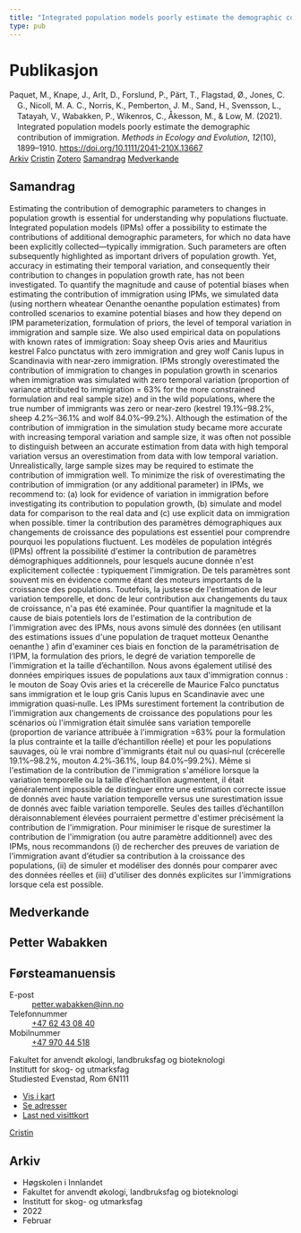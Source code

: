 ```yaml
---
title: "Integrated population models poorly estimate the demographic contribution of immigration"
type: pub
---
```

<h1>Publikasjon</h1>
<article id="csl-bib-container-RI7MYS2M" class="csl-bib-container">
  <div class="csl-bib-body" style="line-height: 1.35; padding-left: 1em; text-indent:-1em;">
  <div class="csl-entry">Paquet, M., Knape, J., Arlt, D., Forslund, P., P&#xE4;rt, T., Flagstad, &#xD8;., Jones, C. G., Nicoll, M. A. C., Norris, K., Pemberton, J. M., Sand, H., Svensson, L., Tatayah, V., Wabakken, P., Wikenros, C., &#xC5;kesson, M., &amp; Low, M. (2021). Integrated population models poorly estimate the demographic contribution of immigration. <i>Methods in Ecology and Evolution</i>, <i>12</i>(10), 1899&#x2013;1910. <a href="https://doi.org/10.1111/2041-210X.13667">https://doi.org/10.1111/2041-210X.13667</a></div>
</div>
  <div class="csl-bib-buttons">
    <a href="#taxonomy-article-RI7MYS2M" class="csl-bib-button">Arkiv</a>
    <a href="https://app.cristin.no/results/show.jsf?id=1999610" alt="Cristin URL" class="csl-bib-button">Cristin</a>
    <a href="http://zotero.org/groups/5022929/items/RI7MYS2M" alt="Zotero URL" class="csl-bib-button">Zotero</a>
    <a href="#abstract-article-RI7MYS2M" class="csl-bib-button">Samandrag</a>
    <a href="#contributors-article-RI7MYS2M" class="csl-bib-button">Medverkande</a>
  </div>
  <div id="csl-bib-meta-container-RI7MYS2M"></div>
</article>
<div id="csl-bib-meta-RI7MYS2M" class="csl-bib-meta">
  <article id="abstract-article-RI7MYS2M" class="abstract-article">
    <h1>Samandrag</h1>
    Estimating the contribution of demographic parameters to changes in population growth is essential for understanding why populations fluctuate. Integrated population models (IPMs) offer a possibility to estimate the contributions of additional demographic parameters, for which no data have been explicitly collected—typically immigration. Such parameters are often subsequently highlighted as important drivers of population growth. Yet, accuracy in estimating their temporal variation, and consequently their contribution to changes in population growth rate, has not been investigated. To quantify the magnitude and cause of potential biases when estimating the contribution of immigration using IPMs, we simulated data (using northern wheatear Oenanthe oenanthe population estimates) from controlled scenarios to examine potential biases and how they depend on IPM parameterization, formulation of priors, the level of temporal variation in immigration and sample size. We also used empirical data on populations with known rates of immigration: Soay sheep Ovis aries and Mauritius kestrel Falco punctatus with zero immigration and grey wolf Canis lupus in Scandinavia with near‐zero immigration. IPMs strongly overestimated the contribution of immigration to changes in population growth in scenarios when immigration was simulated with zero temporal variation (proportion of variance attributed to immigration = 63% for the more constrained formulation and real sample size) and in the wild populations, where the true number of immigrants was zero or near‐zero (kestrel 19.1%–98.2%, sheep 4.2%–36.1% and wolf 84.0%–99.2%). Although the estimation of the contribution of immigration in the simulation study became more accurate with increasing temporal variation and sample size, it was often not possible to distinguish between an accurate estimation from data with high temporal variation versus an overestimation from data with low temporal variation. Unrealistically, large sample sizes may be required to estimate the contribution of immigration well. To minimize the risk of overestimating the contribution of immigration (or any additional parameter) in IPMs, we recommend to: (a) look for evidence of variation in immigration before investigating its contribution to population growth, (b) simulate and model data for comparison to the real data and (c) use explicit data on immigration when possible.
timer la contribution des paramètres démographiques aux changements de croissance des populations est essentiel pour comprendre pourquoi les populations fluctuent. Les modèles de population intégrés (IPMs) offrent la possibilité d'estimer la contribution de paramètres démographiques additionnels, pour lesquels aucune donnée n'est explicitement collectée : typiquement l'immigration. De tels paramètres sont souvent mis en évidence comme étant des moteurs importants de la croissance des populations. Toutefois, la justesse de l'estimation de leur variation temporelle, et donc de leur contribution aux changements du taux de croissance, n'a pas été examinée. Pour quantifier la magnitude et la cause de biais potentiels lors de l'estimation de la contribution de l'immigration avec des IPMs, nous avons simulé des données (en utilisant des estimations issues d'une population de traquet motteux Oenanthe oenanthe ) afin d'examiner ces biais en fonction de la paramétrisation de l’IPM, la formulation des priors, le degré de variation temporelle de l'immigration et la taille d’échantillon. Nous avons également utilisé des données empiriques issues de populations aux taux d'immigration connus : le mouton de Soay Ovis aries et la crécerelle de Maurice Falco punctatus sans immigration et le loup gris Canis lupus en Scandinavie avec une immigration quasi‐nulle. Les IPMs surestiment fortement la contribution de l'immigration aux changements de croissance des populations pour les scénarios où l'immigration était simulée sans variation temporelle (proportion de variance attribuée à l'immigration =63% pour la formulation la plus contrainte et la taille d’échantillon réelle) et pour les populations sauvages, où le vrai nombre d'immigrants était nul ou quasi‐nul (crécerelle 19.1%–98.2%, mouton 4.2%‐36.1%, loup 84.0%–99.2%). Même si l'estimation de la contribution de l'immigration s'améliore lorsque la variation temporelle ou la taille d’échantillon augmentent, il était généralement impossible de distinguer entre une estimation correcte issue de donnés avec haute variation temporelle versus une surestimation issue de donnés avec faible variation temporelle. Seules des tailles d’échantillon déraisonnablement élevées pourraient permettre d'estimer précisément la contribution de l'immigration. Pour minimiser le risque de surestimer la contribution de l'immigration (ou autre paramètre additionnel) avec des IPMs, nous recommandons (i) de rechercher des preuves de variation de l'immigration avant d’étudier sa contribution à la croissance des populations, (ii) de simuler et modéliser des donnés pour comparer avec des données réelles et (iii) d'utiliser des donnés explicites sur l'immigrations lorsque cela est possible.
  </article>
  <article id="contributors-article-RI7MYS2M" class="contributors-article">
    <h1>Medverkande</h1>
    <div class="personas">
<div class="vrtx-hinn-person-card">
<div class="photo">
<i class="lar la-user-circle missing-person"></i>
</div>
<div class="info">
<hgroup><h1>Petter Wabakken</h1>
<h2>Førsteamanuensis</h2>
</hgroup><dl>
<dt>E-post</dt>
<dd>
<a href="mailto:petter.wabakken@inn.no">petter.wabakken@inn.no</a>
</dd>
<dt>Telefonnummer</dt>
<dd><a href="tel:+4762430840">
+47 62 43 08 40
</a></dd>
<dt>Mobilnummer</dt>
<dd><a href="tel:+4797044518">
+47 970 44 518
</a></dd>
</dl>
<p>
Fakultet for anvendt økologi, landbruksfag og bioteknologi<br>
Institutt for skog- og utmarksfag<br>
Studiested Evenstad,
Rom 6N111
</p>
<ul class="vrtx-hinn-links">
<li><a href="https://www.google.com/maps?q=61.42516,11.07813">Vis i kart</a></li>
<li><a href="https://www.inn.no/finn-en-ansatt/petter-wabakken.html#vrtx-hinn-addresses">Se adresser</a></li>
<li><a href="https://www.inn.no/finn-en-ansatt/petter-wabakken.html?vrtx=vcf">Last ned visittkort</a></li>
</ul>
</div>
</div>
<a href="https://app.cristin.no/persons/show.jsf?id=328337" alt="Cristin URL" class="personas-cristin">Cristin</a>
</div>
  </article>
  <article id="taxonomy-article-RI7MYS2M" class="taxonomy-article">
    <h1>Arkiv</h1>
    <ul>
      <li>Høgskolen i Innlandet</li>
      <li>Fakultet for anvendt økologi, landbruksfag og bioteknologi</li>
      <li>Institutt for skog- og utmarksfag</li>
      <li>2022</li>
      <li>Februar</li>
    </ul>
  </article>
</div>
